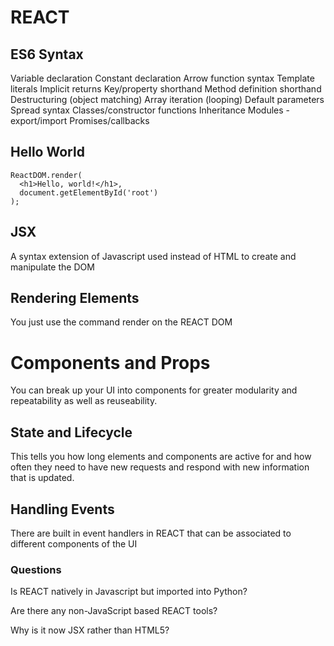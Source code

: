 # REACT

## ES6 Syntax

Variable declaration
Constant declaration
Arrow function syntax
Template literals
Implicit returns
Key/property shorthand
Method definition shorthand
Destructuring (object matching)
Array iteration (looping)
Default parameters
Spread syntax
Classes/constructor functions
Inheritance
Modules - export/import
Promises/callbacks

## Hello World

```
ReactDOM.render(
  <h1>Hello, world!</h1>,
  document.getElementById('root')
);
```

## JSX

A syntax extension of Javascript used instead of HTML to create and manipulate the DOM

## Rendering Elements

You just use the command render on the REACT DOM

# Components and Props

You can break up your UI into components for greater modularity and repeatability as well as reuseability.

## State and Lifecycle

This tells you how long elements and components are active for and how often they need to have new requests and respond with new information that is updated.

## Handling Events

There are built in event handlers in REACT that can be associated to different components of the UI

### Questions

Is REACT natively in Javascript but imported into Python?

Are there any non-JavaScript based REACT tools?

Why is it now JSX rather than HTML5?

